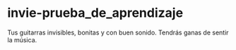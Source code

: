 # invie-prueba_de_aprendizaje
Tus guitarras invisibles, bonitas y con buen sonido.
Tendrás ganas de sentir la música.
